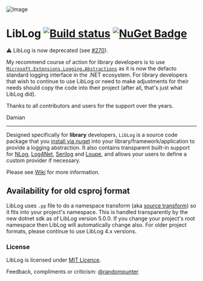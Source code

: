 ![Image](docs/liblog_icon.png)

# LibLog [![Build status](https://ci.appveyor.com/api/projects/status/4v136j3od783udpa?svg=true)](https://ci.appveyor.com/project/damianh/liblog) [![NuGet Badge](https://buildstats.info/nuget/LibLog)](https://www.nuget.org/packages/LibLog/)

:warning: LibLog is now deprecated (see [#270](https://github.com/damianh/LibLog/issues/270)). 

My recommend course of action for library developers is to use [`Microsoft.Extensions.Logging.Abstractions`](https://www.nuget.org/packages/Microsoft.Extensions.Logging.Abstractions) as it is now the defacto standard logging interface in the .NET ecosystem. For library developers that wish to continue to use LibLog or need to make adjustments for their needs should copy the code into their project (after all, that's just what LibLog did).

Thanks to all contributors and users for the support over the years.

Damian

---

Designed specifically for **library** developers, `LibLog` is a source code package that you [install via nuget][0] into your library/framework/application to provide a logging abstraction. It also contains transparent built-in support for [NLog][3], [Log4Net][4], [Serilog][9] and [Loupe][10], and allows your users to define a custom provider if necessary.

Please see [Wiki](https://github.com/damianh/LibLog/wiki) for more information.

## Availability for old csproj format

LibLog uses `.pp` file to do a namespace transform (aka [source
transform](https://docs.microsoft.com/en-us/nuget/create-packages/source-and-config-file-transformations))
so it fits into your project's namespace. This is handled transparently by the
new dotnet sdk as of LibLog version 5.0.0. If you change your project's root
namespace then LibLog will automatically change also. For older project
formats, please continue to use LibLog 4.x versions.

### License

LibLog is licensed under [MIT Licence][2].

Feedback, compliments or criticism: [@randompunter][6] 

[0]: https://www.nuget.org/packages/LibLog
[1]: https://github.com/damianh/LibLog/blob/master/src/LibLog/LibLog.cs
[2]: http://www.opensource.org/licenses/MIT
[3]: http://nlog-project.org/
[4]: https://logging.apache.org/log4net/
[6]: https://twitter.com/randompunter
[9]: http://serilog.net/
[10]: http://www.gibraltarsoftware.com/Loupe
